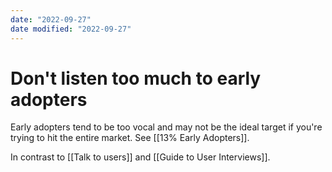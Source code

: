 ```yaml
---
date: "2022-09-27"
date modified: "2022-09-27"
---
```


# Don't listen too much to early adopters
Early adopters tend to be too vocal and may not be the ideal target if you're trying to hit the entire market. See [[13% Early Adopters]].

In contrast to [[Talk to users]] and [[Guide to User Interviews]].
